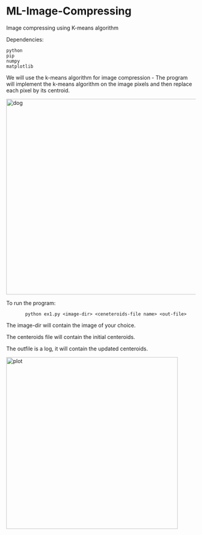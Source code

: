 # ML-Image-Compressing
Image compressing using K-means algorithm


Dependencies:

    python 
    pip
    numpy
    matplotlib

We will use the k-means algorithm for image compression - The program will implement the k-means algorithm on the image pixels and then replace each pixel by its
centroid.


<img width="519" alt="dog" src="https://user-images.githubusercontent.com/59067634/140182233-8f9b5bb2-4ec0-4130-8853-98d7c21080c9.PNG">


To run the program:

           python ex1.py <image-dir> <ceneteroids-file name> <out-file>
    
The image-dir will contain the image of your choice.

The centeroids file will contain the initial centeroids.
    
The outfile is a log, it will contain the updated centeroids.


<img width="456" alt="plot" src="https://user-images.githubusercontent.com/59067634/140794447-2f239b32-1c62-4d1f-bb9b-16ca6ddeab5c.PNG">

